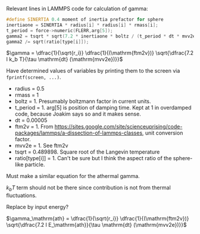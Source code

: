 Relevant lines in LAMMPS code for calculation of gamma:

```C++
#define SINERTIA 0.4 moment of inertia prefactor for sphere
inertiaone = SINERTIA * radius[i] * radius[i] * rmass[i];
t_period = force->numeric(FLERR,arg[5]);
gamma2 = tsqrt * sqrt(7.2 * inertiaone * boltz / (t_period * dt * mvv2e)) / ftm2v;
gamma2 /= sqrt(ratio[type[i]]);
```

$\gamma = \dfrac{1}{\sqrt{r_i}} \dfrac{1}{(\mathrm{ftm2v})} \sqrt{\dfrac{7.2 I k_b T}{\tau \mathrm{dt} (\mathrm{mvv2e})}}$

Have determined values of variables by printing them to the screen via `fprintf(screen, ...)`.

- radius = 0.5
- rmass = 1
- boltz = 1. Presumably boltzmann factor in current units.
- t_period = 1. arg[5] is position of damping time. Kept at 1 in overdamped code, because Joakim says so and it makes sense.
- dt = 0.00005
- ftm2v = 1. From https://sites.google.com/site/scienceuprising/code-packages/lammps/a-dissection-of-lammps-classes, unit conversion factor.
- mvv2e = 1. See ftm2v
- tsqrt = 0.489898. Square root of the Langevin temperature
- ratio[type[i]] = 1. Can't be sure but I think the aspect ratio of the sphere-like particle.

Must make a similar equation for the athermal gamma.

$k_b T$ term should not be there since contribution is not from thermal fluctuations.

Replace by input energy?

$\gamma_\mathrm{ath} = \dfrac{1}{\sqrt{r_i}} \dfrac{1}{(\mathrm{ftm2v})} \sqrt{\dfrac{7.2 I E_\mathrm{ath}}{\tau \mathrm{dt} (\mathrm{mvv2e})}}$
